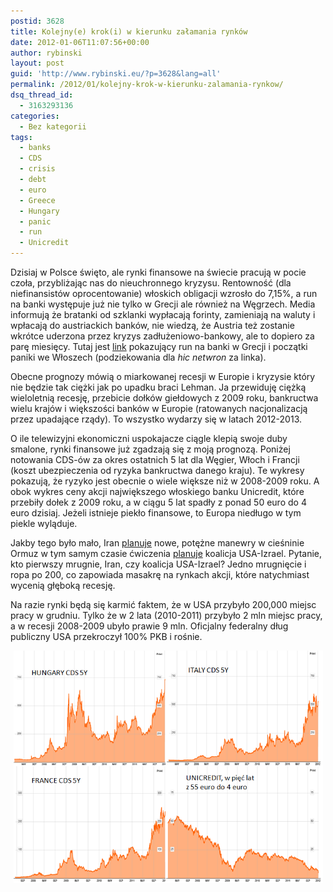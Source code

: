 ```yaml
---
postid: 3628
title: Kolejny(e) krok(i) w kierunku załamania rynków
date: 2012-01-06T11:07:56+00:00
author: rybinski
layout: post
guid: 'http://www.rybinski.eu/?p=3628&lang=all'
permalink: /2012/01/kolejny-krok-w-kierunku-zalamania-rynkow/
dsq_thread_id:
  - 3163293136
categories:
  - Bez kategorii
tags:
  - banks
  - CDS
  - crisis
  - debt
  - euro
  - Greece
  - Hungary
  - panic
  - run
  - Unicredit
---
```

Dzisiaj w Polsce święto, ale rynki finansowe na świecie pracują w pocie czoła, przybliżając nas do nieuchronnego kryzysu. Rentowność (dla niefinansistów oprocentowanie) włoskich obligacji wzrosło do 7,15%, a run na banki występuje już nie tylko w Grecji ale również na Węgrzech. Media informują że bratanki od szklanki wypłacają forinty, zamieniają na waluty i wpłacają do austriackich banków, nie wiedzą, że Austria też zostanie wkrótce uderzona przez kryzys zadłużeniowo-bankowy, ale to dopiero za parę miesięcy. Tutaj jest [link](http://www.theglobeandmail.com/report-on-business/international-news/european/greeks-italians-moving-cash-out-of-banks/article2290065/) pokazujący run na banki w Grecji i początki paniki we Włoszech (podziekowania dla _hic netwron_ za linka).

Obecne prognozy mówią o miarkowanej recesji w Europie i kryzysie który nie będzie tak ciężki jak po upadku braci Lehman. Ja przewiduję ciężką wieloletnią recesję, przebicie dołków giełdowych z 2009 roku, bankructwa wielu krajów i większości banków w Europie (ratowanych nacjonalizacją przez upadające rządy). To wszystko wydarzy się w latach 2012-2013.

O ile telewizyjni ekonomiczni uspokajacze ciągle klepią swoje duby smalone, rynki finansowe już zgadzają się z moją prognozą. Poniżej notowania CDS-ów za okres ostatnich 5 lat dla Węgier, Włoch i Francji (koszt ubezpieczenia od ryzyka bankructwa danego kraju). Te wykresy pokazują, że ryzyko jest obecnie o wiele większe niż w 2008-2009 roku. A obok wykres ceny akcji największego włoskiego banku Unicredit, które przebiły dołek z 2009 roku, a w ciągu 5 lat spadły z ponad 50 euro do 4 euro dzisiaj. Jeżeli istnieje piekło finansowe, to Europa niedługo w tym piekle wyląduje.

Jakby tego było mało, Iran [planuje](http://www.en.rian.ru/mlitary_news/20120106/170640162.html) nowe, potężne manewry w cieśninie Ormuz w tym samym czasie ćwiczenia [planuje](http://www.ft.com/intl/cms/s/0/ffcf3450-3890-11e1-9ae1-00144feabdc0.html) koalicja USA-Izrael. Pytanie, kto pierwszy mrugnie, Iran, czy koalicja USA-Izrael? Jedno mrugnięcie i ropa po 200, co zapowiada masakrę na rynkach akcji, które natychmiast wycenią głęboką recesję.

Na razie rynki będą się karmić faktem, że w USA przybyło 200,000 miejsc pracy w grudniu. Tylko że w 2 lata (2010-2011) przybyło 2 mln miejsc pracy, a w recesji 2008-2009 ubyło prawie 9 mln. Oficjalny federalny dług publiczny USA przekroczył 100% PKB i rośnie.

<p style="text-align: center;">
  <img class="aligncenter size-full wp-image-3629" title="cds_and_unicredit" src="/uploads/cds_and_unicredit.png" alt="cds_and_unicredit" width="495" height="372" />
</p>
